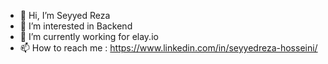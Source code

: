 - 👋 Hi, I’m Seyyed Reza
- 👀 I’m interested in Backend
- 🌱 I’m currently working for elay.io
- 📫 How to reach me : https://www.linkedin.com/in/seyyedreza-hosseini/

<!---
coder-135/coder-135 is a ✨ special ✨ repository because its `README.md` (this file) appears on your GitHub profile.
You can click the Preview link to take a look at your changes.
--->
